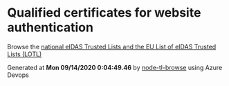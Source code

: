 # Qualified certificates for website authentication 
 Browse the [national eIDAS Trusted Lists and the EU List of eIDAS Trusted Lists (LOTL)](https://webgate.ec.europa.eu/tl-browser/#/) 
 
 
Generated at **Mon 09/14/2020  0:04:49.46** by [node-tl-browse](https://github.com/ymedlop/node-tl-browser) using Azure Devops 
